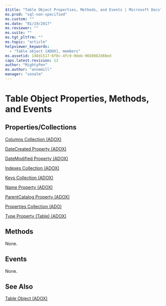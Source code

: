 ```yaml
---
$title: "Table Object Properties, Methods, and Events | Microsoft Docs"
ms.prod: "sql-non-specified"
ms.custom: ""
ms.date: "01/19/2017"
ms.reviewer: ""
ms.suite: ""
ms.tgt_pltfrm: ""
ms.topic: "article"
helpviewer_keywords: 
  - "Table object [ADOX], members"
ms.assetid: 140d1517-6f0c-4fc9-9deb-9658982d88ed
caps.latest.revision: 12
author: "MightyPen"
ms.author: "annemill"
manager: "sonalm"
---
```

# Table Object Properties, Methods, and Events
## Properties/Collections  
 [Columns Collection (ADOX)](../../../ado/reference/adox-api/columns-collection-adox.md)  
  
 [DateCreated Property (ADOX)](../../../ado/reference/adox-api/datecreated-property-adox.md)  
  
 [DateModified Property (ADOX)](../../../ado/reference/adox-api/datemodified-property-adox.md)  
  
 [Indexes Collection (ADOX)](../../../ado/reference/adox-api/indexes-collection-adox.md)  
  
 [Keys Collection (ADOX)](../../../ado/reference/adox-api/keys-collection-adox.md)  
  
 [Name Property (ADOX)](../../../ado/reference/adox-api/name-property-adox.md)  
  
 [ParentCatalog Property (ADOX)](../../../ado/reference/adox-api/parentcatalog-property-adox.md)  
  
 [Properties Collection (ADO)](../../../ado/reference/ado-api/properties-collection-ado.md)  
  
 [Type Property (Table) (ADOX)](../../../ado/reference/adox-api/type-property-table-adox.md)  
  
## Methods  
 None.  
  
## Events  
 None.  
  
## See Also  
 [Table Object (ADOX)](../../../ado/reference/adox-api/table-object-adox.md)